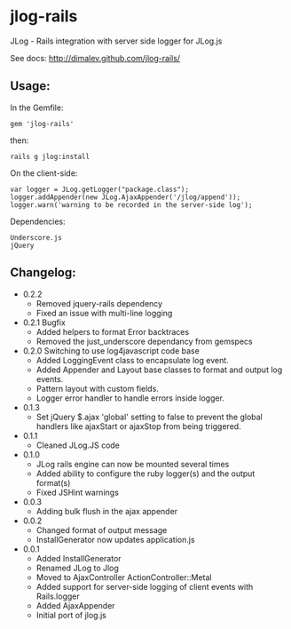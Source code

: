 jlog-rails
==========

JLog - Rails integration with server side logger for JLog.js

See docs: http://dimalev.github.com/jlog-rails/

Usage:
------

In the Gemfile:

    gem 'jlog-rails'

then:

    rails g jlog:install

On the client-side:

    var logger = JLog.getLogger("package.class");
    logger.addAppender(new JLog.AjaxAppender('/jlog/append'));
    logger.warn('warning to be recorded in the server-side log');

Dependencies:

    Underscore.js
    jQuery

Changelog:
----------
* 0.2.2
  * Removed jquery-rails dependency
  * Fixed an issue with multi-line logging
* 0.2.1 Bugfix
  * Added helpers to format Error backtraces
  * Removed the just_underscore dependancy from gemspecs
* 0.2.0 Switching to use log4javascript code base
  * Added LoggingEvent class to encapsulate log event.
  * Added Appender and Layout base classes to format and output log events.
  * Pattern layout with custom fields.
  * Logger error handler to handle errors inside logger.
* 0.1.3
  * Set jQuery $.ajax 'global' setting to false to prevent the global handlers
  like ajaxStart or ajaxStop from being triggered.
* 0.1.1
  * Cleaned JLog.JS code
* 0.1.0
  * JLog rails engine can now be mounted several times
  * Added ability to configure the ruby logger(s) and the output format(s)
  * Fixed JSHint warnings
* 0.0.3
  * Adding bulk flush in the ajax appender
* 0.0.2
  * Changed format of output message
  * InstallGenerator now updates application.js
* 0.0.1
  * Added InstallGenerator
  * Renamed JLog to Jlog
  * Moved to AjaxController ActionController::Metal
  * Added support for server-side logging of client events with Rails.logger
  * Added AjaxAppender
  * Initial port of jlog.js
